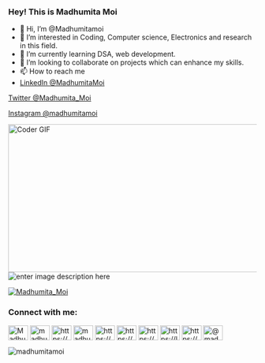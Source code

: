 ### Hey! This is Madhumita Moi

- 👋 Hi, I’m @Madhumitamoi
- 👀 I’m interested in Coding, Computer science, Electronics and research in this field.
- 🌱 I’m currently learning DSA, web development.
- 💞️ I’m looking to collaborate on projects which can enhance my skills.
- 📫 How to reach me 
- [LinkedIn @MadhumitaMoi](https://www.linkedin.com/in/madhumita-moi/)

[Twitter @Madhumita_Moi](https://twitter.com/Madhumita_Moi)

[Instagram @madhumitamoi](https://www.instagram.com/madhumitamoi/)

<img align="left" alt="Coder GIF" height=300 width=800 src="https://cdn.dribbble.com/users/4055494/screenshots/15215756/media/d2b66c4ca0192aa26d103448b3d1518b.gif" />



![enter image description here](https://github-readme-stats.vercel.app/api?username=Madhumitamoi&&show_icons=true&title_color=ffffff&icon_color=bb2acf&text_color=daf7dc&bg_color=151515)



<p align="left"> <a href="https://twitter.com/Madhumita_Moi" target="blank"><img src="https://img.shields.io/twitter/follow/Madhumita_Moi?logo=twitter&style=for-the-badge" alt="Madhumita_Moi" /></a> </p>

<h3 align="left">Connect with me:</h3>
<p align="left">
<a href="https://twitter.com/Madhumita_Moi" target="blank"><img align="center" src="https://raw.githubusercontent.com/rahuldkjain/github-profile-readme-generator/master/src/images/icons/Social/twitter.svg" alt="Madhumita_Moi" height="30" width="40" /></a>
<a href="https://linkedin.com/in/madhumita-moi" target="blank"><img align="center" src="https://raw.githubusercontent.com/rahuldkjain/github-profile-readme-generator/master/src/images/icons/Social/linked-in-alt.svg" alt="madhumita-moi" height="30" width="40" /></a>
<a href="https://stackoverflow.com/users/https://stackoverflow.com/users/19428382/madhumita-moi" target="blank"><img align="center" src="https://raw.githubusercontent.com/rahuldkjain/github-profile-readme-generator/master/src/images/icons/Social/stack-overflow.svg" alt="https://stackoverflow.com/users/19428382/madhumita-moi" height="30" width="40" /></a>
<a href="https://instagram.com/madhumitamoi" target="blank"><img align="center" src="https://raw.githubusercontent.com/rahuldkjain/github-profile-readme-generator/master/src/images/icons/Social/instagram.svg" alt="madhumitamoi" height="30" width="40" /></a>
<a href="https://www.codechef.com/users/https://www.codechef.com/users/madhumitamoi" target="blank"><img align="center" src="https://cdn.jsdelivr.net/npm/simple-icons@3.1.0/icons/codechef.svg" alt="https://www.codechef.com/users/madhumitamoi" height="30" width="40" /></a>
<a href="https://www.hackerrank.com/https://www.hackerrank.com/madhumoi0266" target="blank"><img align="center" src="https://raw.githubusercontent.com/rahuldkjain/github-profile-readme-generator/master/src/images/icons/Social/hackerrank.svg" alt="https://www.hackerrank.com/madhumoi0266" height="30" width="40" /></a>
<a href="https://codeforces.com/profile/https://codeforces.com/profile/madhumoi0266" target="blank"><img align="center" src="https://raw.githubusercontent.com/rahuldkjain/github-profile-readme-generator/master/src/images/icons/Social/codeforces.svg" alt="https://codeforces.com/profile/madhumoi0266" height="30" width="40" /></a>
<a href="https://www.leetcode.com/https://leetcode.com/madhumitamoi/" target="blank"><img align="center" src="https://raw.githubusercontent.com/rahuldkjain/github-profile-readme-generator/master/src/images/icons/Social/leet-code.svg" alt="https://leetcode.com/madhumitamoi/" height="30" width="40" /></a>
<a href="https://auth.geeksforgeeks.org/user/https://auth.geeksforgeeks.org/user/madhumoi0266/profile" target="blank"><img align="center" src="https://raw.githubusercontent.com/rahuldkjain/github-profile-readme-generator/master/src/images/icons/Social/geeks-for-geeks.svg" alt="https://auth.geeksforgeeks.org/user/madhumoi0266/profile" height="30" width="40" /></a>
<a href="https://medium.com/@madhumoi0266" target="blank"><img align="center" src="https://raw.githubusercontent.com/rahuldkjain/github-profile-readme-generator/master/src/images/icons/Social/medium.svg" alt="@madhumoi0266" height="30" width="40" /></a>
</p>


<p><img align="center" src="https://github-readme-streak-stats.herokuapp.com/?user=madhumitamoi&" alt="madhumitamoi" /></p>
